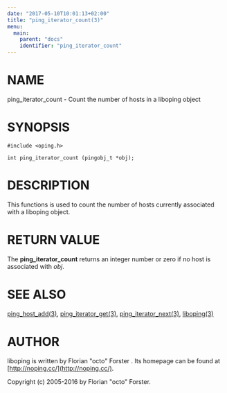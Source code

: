 ```yaml
---
date: "2017-05-10T10:01:13+02:00"
title: "ping_iterator_count(3)"
menu:
  main:
    parent: "docs"
    identifier: "ping_iterator_count"
---
```

# NAME

ping\_iterator\_count - Count the number of hosts in a liboping object

# SYNOPSIS

    #include <oping.h>

    int ping_iterator_count (pingobj_t *obj);

# DESCRIPTION

This functions is used to count the number of hosts currently associated
with a liboping object.

# RETURN VALUE

The __ping\_iterator\_count__ returns an integer number or zero if no host is
associated with _obj_.

# SEE ALSO

[ping\_host\_add(3)](http://man.he.net/man3/ping\_host\_add),
[ping\_iterator\_get(3)](http://man.he.net/man3/ping\_iterator\_get),
[ping\_iterator\_next(3)](http://man.he.net/man3/ping\_iterator\_next),
[liboping(3)](http://man.he.net/man3/liboping)

# AUTHOR

liboping is written by Florian "octo" Forster <ff at octo.it>.
Its homepage can be found at [http://noping.cc/](http://noping.cc/).

Copyright (c) 2005-2016 by Florian "octo" Forster.
